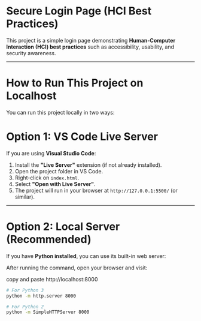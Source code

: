 # Secure Login Page (HCI Best Practices)

This project is a simple login page demonstrating **Human-Computer Interaction (HCI) best practices** such as accessibility, usability, and security awareness.  

---

# How to Run This Project on Localhost

You can run this project locally in two ways:

# Option 1: VS Code Live Server
If you are using **Visual Studio Code**:

1. Install the **"Live Server"** extension (if not already installed).  
2. Open the project folder in VS Code.  
3. Right-click on `index.html`.  
4. Select **"Open with Live Server"**.  
5. The project will run in your browser at `http://127.0.0.1:5500/` (or similar).  

---

# Option 2: Local Server (Recommended)

If you have **Python installed**, you can use its built-in web server:  


After running the command, open your browser and visit:

copy and paste http://localhost:8000

```bash
# For Python 3
python -m http.server 8000

# For Python 2
python -m SimpleHTTPServer 8000

